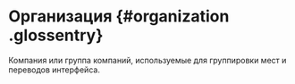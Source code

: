 # Организация {#organization .glossentry}

Компания или группа компаний, используемые для группировки мест и переводов интерфейса.

